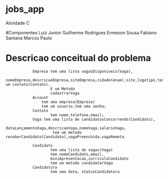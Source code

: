 # jobs_app
Atividade C


#Componentes 
	Luiz Junior
	Guilherme Rodrigues
	Ermeson Sousa 
	Fabiano Santana
	Marcos Paulo
##
# Descricao conceitual do  problema



                Empresa tem uma lista vagasDisponiveis(Vaga),
                        nomeEmpresa,descricaoEmpresa,siteEmpresa,cidade(enum),site,logotipo,tem um contato(Contato). 
                        E um Metodo
                        cadastrarVaga
                Account 
                    tem uma empresa(Empresa)
                    tem um usuario,tem uma senha;            
                Contato
                        tem nome,telefone,email;
                Vaga tem uma lista de candidatosConcorrendo(Candidato),
                         dataLançamentoVaga,descricaoVaga,nomeVaga,salarioVaga,
                         tem um metodo receberCandidato(Candidato),vagaPreenchida,vagaRemota.
                
                Candidato 
                        tem uma lista de vagas(Vaga) 
                        tem nomeCandidato,email,
                        miniApresentacao,curriculoCandidato
                        tem um metodo candidatarVaga
                Candidatura
                        tem uma data, statusCandidatura
